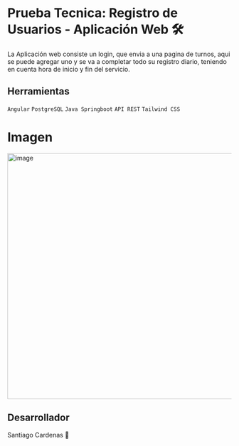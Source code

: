 # Prueba Tecnica: Registro de Usuarios - Aplicación Web 🛠️
La Aplicación web consiste un login, que envia a una pagina de turnos, aqui se puede agregar uno y se va a completar todo su registro diario, teniendo en cuenta hora de inicio y fin del servicio.

## Herramientas

`Angular` `PostgreSQL` `Java Springboot` `API REST` `Tailwind CSS` 

# Imagen
<img width="1890" height="554" alt="image" src="https://github.com/user-attachments/assets/310809b8-1af7-4d58-bd91-f64a18440a85" />

## Desarrollador
Santiago Cardenas 🚀



